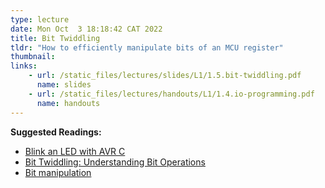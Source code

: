 ```yaml
---
type: lecture
date: Mon Oct  3 18:18:42 CAT 2022
title: Bit Twiddling
tldr: "How to efficiently manipulate bits of an MCU register"
thumbnail: 
links: 
    - url: /static_files/lectures/slides/L1/1.5.bit-twiddling.pdf
      name: slides
    - url: /static_files/lectures/handouts/L1/1.4.io-programming.pdf
      name: handouts
---
```

**Suggested Readings:**

- [Blink an LED with AVR C](https://www.newbiehack.com/microcontrollerledblink.aspx)
- [Bit Twiddling: Understanding Bit Operations](https://www.codementor.io/@erikeidt/bit-twiddling-understanding-bit-operations-iqj68ynb7)
- [Bit manipulation](https://www.avrfreaks.net/forum/tut-c-bit-manipulation-aka-programming-101?page=all)


